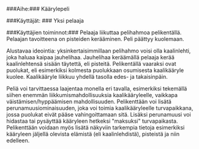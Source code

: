 ###Aihe:###
Käärylepeli

###Käyttäjät: ###
Yksi pelaaja

###Käyttäjien toiminnot:###
Pelaaja liikuttaa pelihahmoa pelikentällä. Pelaajan tavoitteena on pisteiden kerääminen. Peli päättyy kuolemaan.

Alustavaa ideointia: yksinkertaisimmillaan pelihahmo voisi olla kaalinlehti, joka haluaa kaipaa jauhelihaa. Jauhelihaa keräämällä pelaaja kerää kaalinlehtensä sisään täytettä, eli pisteitä. Pelikentällä vaaraksi ovat puolukat, eli esimerkiksi kolmesta puolukkaan osumisesta kaalikääryle kuolee. Kaalikääryle liikkuu yhdellä tasolla edes- ja takaisinpäin.

Peliä voi tarvittaessa laajentaa monella eri tavalla, esimerkiksi tekemällä siihen enemmän liikkumismahdollisuuksia kaalikääryleelle, vaikkapa väistämisen/hyppäämisen mahdollisuuden. Pelikenttään voi lisätä perunamuusiominaisuuden, joka voi toimia kaalikääryleelle turvapaikkana, jossa puolukat eivät pääse vahingoittamaan sitä. Lisäksi perunamuusi voi hidastaa tai pysäyttää kääryleen hetkeksi "maksuksi" turvapaikasta. Pelikenttään voidaan myös lisätä näkyviin tarkempia tietoja esimerkiksi kääryleen jäljellä olevista elämistä (eli kaalinlehdistä), pisteistä ja niin edelleen.
